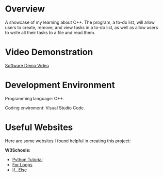 # Overview

A showcase of my learning about C++. The program, a to-do list, will allow users to create, remove, and view tasks in a to-do list, as well as allow users to write all their tasks to a file and read them.

# Video Demonstration

[Software Demo Video](https://youtu.be/tU_kpkV-Grg)

# Development Environment

Programming language: C++.

Coding enviroment: Visual Studio Code.

# Useful Websites

Here are some websites I found helpful in creating this project:

**W3Schools:**

- [Python Tutorial](https://www.w3schools.com/python/default.asp)
- [For Loops](https://www.w3schools.com/python/python_for_loops.asp)
- [If...Else](https://www.w3schools.com/python/python_conditions.asp)
